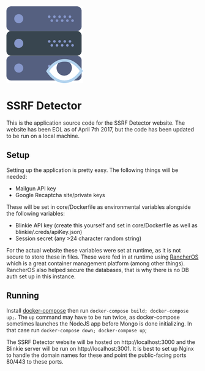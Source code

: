 <img src="core/public/images/logo.png"/>
<h1>SSRF Detector</h1>

This is the application source code for the SSRF Detector website.  The website has been EOL as of April 7th 2017, but the code has been updated to be run on a local machine.

## Setup
Setting up the application is pretty easy.  The following things will be needed:
* Mailgun API key
* Google Recaptcha site/private keys

These will be set in core/Dockerfile as environmental variables alongside the following variables:
* Blinkie API key (create this yourself and set in core/Dockerfile as well as blinkie/.creds/apiKey.json)
* Session secret (any >24 character random string)

For the actual website these variables were set at runtime, as it is not secure to store these in files.  These were fed in at runtime using [RancherOS](http://rancher.com/clustering-a-node-js-application-with-mongo-docker-and-rancher/) which is a great container management platform (among other things).  RancherOS also helped secure the databases, that is why there is no DB auth set up in this instance.

## Running
Install [docker-compose](https://docs.docker.com/compose/install/) then run `docker-compose build; docker-compose up;`.  The `up` command may have to be run twice, as docker-compose sometimes launches the NodeJS app before Mongo is done initializing.  In that case run `docker-compose down; docker-compose up`;

The SSRF Detector website will be hosted on http://localhost:3000 and the Blinkie server will be run on http://localhost:3001.  It is best to set up Nginx to handle the domain names for these and point the public-facing ports 80/443 to these ports.
